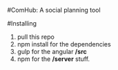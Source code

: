 #ComHub: A social planning tool 

#Installing
1. pull this repo
2. npm install for the dependencies 
3. gulp for the angular **/src**
4. npm for the **/server** stuff.
